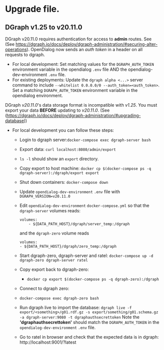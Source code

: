 # Upgrade file.

## DGraph v1.25 to v20.11.0

DGraph v20.11.0 requires authentication for access to **admin** routes. See (See https://dgraph.io/docs/deploy/dgraph-administration/#securing-alter-operations).
OpenDialog now sends an *auth token* in a header on all requests to dgraph.
 * For local development: Set matching values for the `DGRAPH_AUTH_TOKEN` environment variable in the opendialog `.env` file AND the opendialog-dev-environment `.env` file.
 * For existing deployments: Update the `dgraph alpha <...>` server command to include `--whitelist 0.0.0.0/0 --auth_token=<auth_token>`. Set a matching `DGRAPH_AUTH_TOKEN` environment variable in the opendialog environment.

DGraph *v20.11.0*'s data storage format is incompatible with *v1.25*. You must export your data **BEFORE** updating to *v20.11.0*. (See (https://dgraph.io/docs/deploy/dgraph-administration/#upgrading-database))
* For local development you can follow these steps:
    * Login to dgraph server:`docker-compose exec dgraph-server bash`
    * Export data: `curl localhost:8080/admin/export`
    * `ls -l` should show an `export` directory.
    * Copy export to host machine: `docker cp $(docker-compose ps -q dgraph-server):/dgraph/export export`
    * Shut down containers: `docker-compose down`
    * Update `opendialog-dev-environment` `.env` file with `DGRAPH_VERSION=v20.11.0`
    * Edit `opendialog-dev-environment` `docker-compose.yml` so that the `dgraph-server` volumes reads:
      ```
      volumes:
          - ${DATA_PATH_HOST}/dgraph/server_temp:/dgraph
      ```
      and the `dgraph-zero` volume reads
      ```
      volumes:
      - ${DATA_PATH_HOST}/dgraph/zero_temp:/dgraph
      ```
    * Start dgraph-zero, dgraph-server and ratel:
      `docker-compose up -d dgraph-zero dgraph-server ratel`

    * Copy export back to dgraph-zero:
        * `docker cp export $(docker-compose ps -q dgraph-zero):/dgraph`
    * Connect to dgraph zero:
    * `docker-compose exec dgraph-zero bash`
    * Run dgraph live to import the database:
      `dgraph live -f export/<something>/g01.rdf.gz -s export/something/g01.schema.gz -a dgraph-server:9080 -t dgraphauthsecrettoken`
      Note the **'dgraphauthsecrettoken'** should match the `DGRAPH_AUTH_TOKEN` in the `opendialog-dev-environment` `.env` file.
    * Go to ratel in browser and check that the expected data is in dgraph: http://localhost:9001/?latest


    
    
